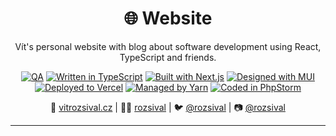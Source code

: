 <h1 align="center">🌐 Website</h1>
<p align="center">Vít's personal website with blog about software development using React, TypeScript and friends.</p>
<p align="center">
<a href="https://github.com/rozsival/website/actions/workflows/qa.yml" title="QA"><img alt="QA" src="https://img.shields.io/github/workflow/status/rozsival/website/QA?label=QA&style=for-the-badge"></a>
<a href="https://www.typescriptlang.org" title="Written in TypeScript"><img alt="Written in TypeScript" src="https://img.shields.io/badge/typescript-%23007ACC.svg?style=for-the-badge&logo=typescript&logoColor=white"></a>
<a href="https://nextjs.org" title="Built with Next.js"><img alt="Built with Next.js" src="https://img.shields.io/badge/Next-black?style=for-the-badge&logo=next.js&logoColor=white"></a>
<a href="https://mui.com" title="Designed with MUI"><img alt="Designed with MUI" src="https://img.shields.io/badge/MUI-%230081CB.svg?style=for-the-badge&logo=mui&logoColor=white"></a>
<a href="https://vercel.com" title="Deployed to Vercel"><img alt="Deployed to Vercel" src="https://img.shields.io/badge/vercel-%23000000.svg?style=for-the-badge&logo=vercel&logoColor=white"></a>
<a href="https://yarnpkg.com" title="Managed by Yarn"><img alt="Managed by Yarn" src="https://img.shields.io/badge/yarn-%232C8EBB.svg?style=for-the-badge&logo=yarn&logoColor=white"></a>
<a href="https://www.jetbrains.com/phpstorm" title="Coded in PhpStorm"><img alt="Coded in PhpStorm" src="https://img.shields.io/badge/phpstorm-143?style=for-the-badge&logo=phpstorm&logoColor=black&color=black&labelColor=darkorchid"></a>
</p>
<p align="center">🚀 <a href="https://vitrozsival.cz">vitrozsival.cz</a> | 👨‍💻 <a href="https://github.com/rozsival">rozsival</a> | 🐦 <a href="https://twitter.com/vitrozsival">@rozsival</a> | 📷 <a href="https://instagram.com/vitrozsival">@rozsival</a></p>
<hr>
